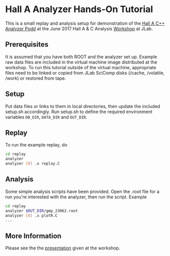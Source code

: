 # Hall A Analyzer Hands-On Tutorial
This is a small replay and analysis setup for demonstration of
the [Hall A C++ Analyzer Podd](https://github.com/JeffersonLab/analyzer)
at the June 2017 Hall A & C Analysis
[Workshop](https://redmine.jlab.org/projects/podd/wiki/Workshop2017) at JLab.

## Prerequisites
It is assumed that you have both ROOT and the analyzer set up.
Example raw data files are included in the virtual machine image
distributed at the workshop. To run this tutorial outside of the
virtual machine, appropriate files need to be linked or copied from
JLab SciComp disks (/cache, /volatile, /work) or restored from tape.

## Setup
Put data files or links to them in local directories, then update the
included setup.sh accordingly. Run setup.sh to define the required
environment variables `DB_DIR`, `DATA_DIR` and `OUT_DIR`.

## Replay
To run the example replay, do

```bash
cd replay
analyzer
analyzer [0] .x replay.C
```

## Analysis
Some simple analysis scripts have been provided. Open the .root file
for a run you're interested with the analyzer, then run the script.
Example

```bash
cd replay
analyzer $OUT_DIR/gmp_23062.root
analyzer [0] .x plotR.C
...
```

## More Information
Please see the the [presentation](http://hallaweb.jlab.org/data_reduc/AnaWork2017/Podd-Anawrk2017-2017-06-26.pdf)
given at the workshop.
